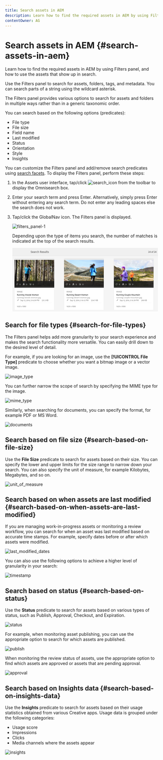 ```yaml
---
title: Search assets in AEM
description: Learn how to find the required assets in AEM by using Filters panel, and how to use the assets that show up in search.
contentOwner: AG
---
```


# Search assets in AEM {#search-assets-in-aem}

Learn how to find the required assets in AEM by using Filters panel, and how to use the assets that show up in search.

Use the Filters panel to search for assets, folders, tags, and metadata. You can search parts of a string using the wildcard asterisk.

The Filters panel provides various options to search for assets and folders in multiple ways rather than in a generic taxonomic order.

You can search based on the following options (predicates):

* File type
* File size
* Field name
* Last modified
* Status
* Orientation
* Style
* Insights

You can customize the Filters panel and add/remove search predicates using [search facets](search-facets.md). To display the Filters panel, perform these steps:

1. In the Assets user interface, tap/click ![search_icon](assets/search_icon.png) from the toolbar to display the Omnisearch box.
1. Enter your search term and press Enter. Alternatively, simply press Enter without entering any search term. Do not enter any leading spaces else the search does not work.  

1. Tap/click the GlobalNav icon. The Filters panel is displayed. 

   ![filters_panel-1](assets/filters_panel-1.png)

   Depending upon the type of items you search, the number of matches is indicated at the top of the search results.

   ![number_of_searches](assets/number_of_searches.png)

## Search for file types {#search-for-file-types}

The Filters panel helps add more granularity to your search experience and makes the search functionality more versatile. You can easily drill down to the desired level of detail.

For example, if you are looking for an image, use the **[!UICONTROL File Type]** predicate to choose whether you want a bitmap image or a vector image.

![image_type](assets/image_type.png)

You can further narrow the scope of search by specifying the MIME type for the image.

![mime_type](assets/mime_type.png)

Similarly, when searching for documents, you can specify the format, for example PDF or MS Word.

![documents](assets/documents.png)

## Search based on file size {#search-based-on-file-size}

Use the **File Size** predicate to search for assets based on their size. You can specify the lower and upper limits for the size range to narrow down your search. You can also specify the unit of measure, for example Kilobytes, Megabytes, and so on.

![unit_of_measure](assets/unit_of_measure.png)

## Search based on when assets are last modified {#search-based-on-when-assets-are-last-modified}

If you are managing work-in-progress assets or monitoring a review workflow, you can search for when an asset was last modified based on accurate time stamps. For example, specify dates before or after which assets were modified. 

![last_modified_dates](assets/last_modified_dates.png)

You can also use the following options to achieve a higher level of granularity in your search: 

![timestamp](assets/timestamp.png)

## Search based on status {#search-based-on-status}

Use the **Status** predicate to search for assets based on various types of status, such as Publish, Approval, Checkout, and Expiration.

![status](assets/status.png)

For example, when monitoring asset publishing, you can use the appropriate option to search for which assets are published.

![publish](assets/publish.png)

When monitoring the review status of assets, use the appropriate option to find which assets are approved or assets that are pending approval.

![approval](assets/approval.png)

## Search based on Insights data {#search-based-on-insights-data}

Use the **Insights** predicate to search for assets based on their usage statistics obtained from various Creative apps. Usage data is grouped under the following categories:

* Usage score
* Impressions
* Clicks
* Media channels where the assets appear

![insights](assets/insights.png)

